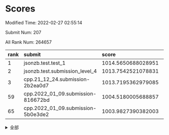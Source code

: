 # Scores

Modified Time: 2022-02-27 02:55:14

Submit Num: 207

All Rank Num: 264657

| rank |               submit               |       score        |       sigma        | pk_num |
| :--- | :--------------------------------- | :----------------- | :----------------- | :----- |
| 1    | jsonzb.test.test_1                 | 1014.5650688028951 | 0.8668470322646185 | 5117   |
| 2    | jsonzb.test.submission_level_4     | 1013.7542521078831 | 0.8126277044069834 | 5109   |
| 3    | cpp.21_12_24.submission-2b2ea0d7   | 1013.7195362979085 | 0.8343986742402648 | 5112   |
| 59   | cpp.2022_01_09.submission-816672bd | 1004.5180005688857 | 0.729100786408716  | 5120   |
| 65   | cpp.2022_01_09.submission-5b0e3de2 | 1003.9827390382003 | 0.7205889514847428 | 5116   |


<details>
<summary>全部</summary>

| rank |                 submit                 |       score        |       sigma        | pk_num |
| :--- | :------------------------------------- | :----------------- | :----------------- | :----- |
| 1    | jsonzb.test.test_1                     | 1014.5650688028951 | 0.8668470322646185 | 5117   |
| 2    | jsonzb.test.submission_level_4         | 1013.7542521078831 | 0.8126277044069834 | 5109   |
| 3    | cpp.21_12_24.submission-2b2ea0d7       | 1013.7195362979085 | 0.8343986742402648 | 5112   |
| 4    | gobigger.level_3.submission_level_3_19 | 1011.583084913262  | 0.761941733175995  | 5114   |
| 5    | gobigger.level_3.submission_level_3_4  | 1011.2835612237675 | 0.7702403716720564 | 5116   |
| 6    | gobigger.level_3.submission_level_3_8  | 1011.2082244045873 | 0.8080391746878561 | 5112   |
| 7    | gobigger.level_3.submission_level_3_9  | 1011.0194082184415 | 0.753806272380397  | 5119   |
| 8    | gobigger.level_3.submission_level_3_44 | 1010.8693073920765 | 0.7592529846949541 | 5113   |
| 9    | gobigger.level_3.submission_level_3_29 | 1010.7845251610706 | 0.7538129666113547 | 5113   |
| 10   | gobigger.level_3.submission_level_3_26 | 1010.758393834652  | 0.7706282958344199 | 5113   |
| 11   | gobigger.level_3.submission_level_3_35 | 1010.7021574657343 | 0.7660506707525927 | 5116   |
| 12   | gobigger.level_3.submission_level_3_38 | 1010.6373024017873 | 0.7573721259752868 | 5115   |
| 13   | gobigger.level_3.submission_level_3_17 | 1010.623119240862  | 0.7751347959469891 | 5117   |
| 14   | gobigger.level_3.submission_level_3_46 | 1010.6105052444692 | 0.7599456340961555 | 5114   |
| 15   | gobigger.level_3.submission_level_3_15 | 1010.5820214974832 | 0.7780410585704782 | 5112   |
| 16   | gobigger.level_3.submission_level_3_28 | 1010.5749183442316 | 0.7715251911873308 | 5116   |
| 17   | gobigger.level_3.submission_level_3_42 | 1010.5714923266421 | 0.7694267192704715 | 5110   |
| 18   | gobigger.level_3.submission_level_3_10 | 1010.4930026762394 | 0.7790110489526512 | 5114   |
| 19   | gobigger.level_3.submission_level_3_27 | 1010.417679062283  | 0.7673100335515415 | 5111   |
| 20   | gobigger.level_3.submission_level_3_40 | 1010.3985744558087 | 0.7604332642762215 | 5112   |
| 21   | gobigger.level_3.submission_level_3_5  | 1010.2432749948067 | 0.7540074627432769 | 5105   |
| 22   | gobigger.level_3.submission_level_3_32 | 1010.2393407139813 | 0.759813610380728  | 5115   |
| 23   | gobigger.level_3.submission_level_3_25 | 1010.0984625194565 | 0.7435142044747011 | 5110   |
| 24   | gobigger.level_3.submission_level_3_2  | 1010.0843663521136 | 0.7625576410533499 | 5117   |
| 25   | gobigger.level_3.submission_level_3_3  | 1010.0835776383302 | 0.753595903520141  | 5114   |
| 26   | gobigger.level_3.submission_level_3_33 | 1010.0319299647216 | 0.7602463451788444 | 5115   |
| 27   | gobigger.level_3.submission_level_3_39 | 1009.9202201695629 | 0.7557546597950292 | 5119   |
| 28   | gobigger.level_3.submission_level_3_24 | 1009.8522229800253 | 0.748007481278086  | 5113   |
| 29   | gobigger.level_3.submission_level_3_41 | 1009.8494333717622 | 0.7517142513934442 | 5116   |
| 30   | gobigger.level_3.submission_level_3_22 | 1009.8158665869463 | 0.7689511876364841 | 5112   |
| 31   | gobigger.level_3.submission_level_3_18 | 1009.7156450278458 | 0.7426695419008137 | 5113   |
| 32   | gobigger.level_3.submission_level_3_45 | 1009.7132199130374 | 0.7798172697174257 | 5117   |
| 33   | gobigger.level_3.submission_level_3_21 | 1009.6779832514766 | 0.7572361037374506 | 5112   |
| 34   | gobigger.level_3.submission_level_3_36 | 1009.6210018200738 | 0.7602342364074424 | 5111   |
| 35   | gobigger.level_3.submission_level_3_34 | 1009.530651233047  | 0.7627512452940207 | 5114   |
| 36   | gobigger.level_3.submission_level_3_0  | 1009.5120354917485 | 0.7267873477273277 | 5114   |
| 37   | gobigger.level_3.submission_level_3_14 | 1009.5078069283536 | 0.7416147811475005 | 5117   |
| 38   | gobigger.level_3.submission_level_3_12 | 1009.4782068364847 | 0.7842130041518006 | 5119   |
| 39   | gobigger.level_3.submission_level_3_37 | 1009.4155386898796 | 0.7275625222176982 | 5116   |
| 40   | gobigger.level_3.submission_level_3_43 | 1009.3733257887177 | 0.754680910230879  | 5119   |
| 41   | gobigger.level_3.submission_level_3_20 | 1009.2915084582968 | 0.7390490134536721 | 5118   |
| 42   | gobigger.level_3.submission_level_3_7  | 1009.2614756769261 | 0.743449053832547  | 5113   |
| 43   | gobigger.level_3.submission_level_3_16 | 1009.1829897700451 | 0.7559338175552242 | 5113   |
| 44   | gobigger.level_3.submission_level_3_48 | 1009.1802996905956 | 0.7321000587534895 | 5116   |
| 45   | gobigger.level_3.submission_level_3_47 | 1009.120110239404  | 0.7552353176304121 | 5120   |
| 46   | gobigger.level_3.submission_level_3_6  | 1009.0399595593586 | 0.7499608524166126 | 5118   |
| 47   | gobigger.level_3.submission_level_3_23 | 1008.8147004145846 | 0.7475647748507056 | 5109   |
| 48   | gobigger.level_3.submission_level_3_30 | 1008.803068361703  | 0.7186348066196643 | 5115   |
| 49   | gobigger.level_3.submission_level_3_1  | 1008.6963713490096 | 0.7498471296321018 | 5112   |
| 50   | gobigger.level_3.submission_level_3_13 | 1008.3900366961375 | 0.75697251005848   | 5113   |
| 51   | gobigger.level_3.submission_level_3_49 | 1008.3449531466191 | 0.7329267831501523 | 5117   |
| 52   | gobigger.level_3.submission_level_3_11 | 1008.1508405761039 | 0.7386482816413036 | 5112   |
| 53   | gobigger.level_3.submission_level_3_31 | 1008.0639224470482 | 0.7449498114980861 | 5114   |
| 54   | gobigger.level_1.submission_level_1_5  | 1005.2778361677191 | 0.7160119421522735 | 5110   |
| 55   | gobigger.level_1.submission_level_1_42 | 1004.8137562369511 | 0.7154875282813338 | 5112   |
| 56   | gobigger.level_1.submission_level_1_14 | 1004.681371679221  | 0.7123438753421499 | 5113   |
| 57   | gobigger.level_1.submission_level_1_29 | 1004.623465411115  | 0.7305893224300217 | 5118   |
| 58   | gobigger.level_1.submission_level_1_38 | 1004.5446033530322 | 0.7174777262369734 | 5111   |
| 59   | cpp.2022_01_09.submission-816672bd     | 1004.5180005688857 | 0.729100786408716  | 5120   |
| 60   | gobigger.level_1.submission_level_1_26 | 1004.4629793854809 | 0.7244423683536003 | 5112   |
| 61   | gobigger.level_1.submission_level_1_16 | 1004.2404796496522 | 0.7096627060052764 | 5114   |
| 62   | gobigger.level_1.submission_level_1_1  | 1004.1251236198616 | 0.7053958594477057 | 5111   |
| 63   | gobigger.level_1.submission_level_1_7  | 1004.0379909651001 | 0.7100611916214783 | 5113   |
| 64   | gobigger.level_1.submission_level_1_6  | 1004.0352167874479 | 0.7174088828580868 | 5112   |
| 65   | cpp.2022_01_09.submission-5b0e3de2     | 1003.9827390382003 | 0.7205889514847428 | 5116   |
| 66   | gobigger.level_1.submission_level_1_32 | 1003.9778887807141 | 0.7241400642230935 | 5117   |
| 67   | gobigger.level_1.submission_level_1_46 | 1003.8603656373242 | 0.7126541838018721 | 5110   |
| 68   | gobigger.level_1.submission_level_1_15 | 1003.6984760862711 | 0.713371396721542  | 5116   |
| 69   | gobigger.level_1.submission_level_1_21 | 1003.6979414192023 | 0.7169177162046324 | 5106   |
| 70   | gobigger.level_1.submission_level_1_18 | 1003.6907527728107 | 0.715279663114969  | 5112   |
| 71   | gobigger.level_1.submission_level_1_19 | 1003.6573670543174 | 0.7088581977425806 | 5118   |
| 72   | gobigger.level_1.submission_level_1_47 | 1003.6049532471642 | 0.7081304612687288 | 5111   |
| 73   | gobigger.level_1.submission_level_1_36 | 1003.5995633298417 | 0.7109709461470155 | 5114   |
| 74   | gobigger.level_1.submission_level_1_4  | 1003.5977769451213 | 0.7127775229005352 | 5113   |
| 75   | gobigger.level_1.submission_level_1_22 | 1003.5801789121173 | 0.7058688609841002 | 5115   |
| 76   | gobigger.level_1.submission_level_1_48 | 1003.5763107495682 | 0.7103481321595743 | 5113   |
| 77   | gobigger.level_1.submission_level_1_2  | 1003.5354270554218 | 0.7154297345995024 | 5112   |
| 78   | gobigger.level_1.submission_level_1_13 | 1003.5103006502576 | 0.7247724516415347 | 5117   |
| 79   | gobigger.level_1.submission_level_1_35 | 1003.4233217674569 | 0.7247506679726708 | 5115   |
| 80   | gobigger.level_1.submission_level_1_37 | 1003.3663627050246 | 0.7230736248111052 | 5114   |
| 81   | gobigger.level_1.submission_level_1_17 | 1003.3609509419834 | 0.7285682927385457 | 5115   |
| 82   | gobigger.level_1.submission_level_1_49 | 1003.3382844112721 | 0.7163180789189132 | 5118   |
| 83   | gobigger.level_1.submission_level_1_24 | 1003.3190559725729 | 0.7209715570203038 | 5114   |
| 84   | gobigger.level_1.submission_level_1_23 | 1003.3163237476573 | 0.7306838246389226 | 5113   |
| 85   | gobigger.level_1.submission_level_1_0  | 1003.1934872024787 | 0.7293407480631066 | 5114   |
| 86   | gobigger.level_1.submission_level_1_40 | 1003.0536516767868 | 0.7120307200810736 | 5116   |
| 87   | gobigger.level_1.submission_level_1_10 | 1003.0522436334564 | 0.7177111615171412 | 5116   |
| 88   | gobigger.level_1.submission_level_1_43 | 1002.9509478618922 | 0.7166311732138999 | 5117   |
| 89   | gobigger.level_1.submission_level_1_31 | 1002.9308597258677 | 0.7261532637536604 | 5111   |
| 90   | gobigger.level_1.submission_level_1_25 | 1002.9212970250119 | 0.7199020225229352 | 5113   |
| 91   | gobigger.level_1.submission_level_1_20 | 1002.8998511626886 | 0.713615264923813  | 5115   |
| 92   | gobigger.level_1.submission_level_1_28 | 1002.8706124325635 | 0.7159402060429205 | 5111   |
| 93   | gobigger.level_1.submission_level_1_8  | 1002.826090208816  | 0.7211205340642876 | 5112   |
| 94   | gobigger.level_1.submission_level_1_27 | 1002.700105796298  | 0.7096507503482086 | 5118   |
| 95   | gobigger.level_1.submission_level_1_33 | 1002.6882146478532 | 0.7102346721011634 | 5115   |
| 96   | gobigger.level_1.submission_level_1_44 | 1002.628899992897  | 0.7150823027229958 | 5117   |
| 97   | gobigger.level_1.submission_level_1_12 | 1002.5769046891289 | 0.7097035773956147 | 5115   |
| 98   | gobigger.level_1.submission_level_1_30 | 1002.5746686564416 | 0.7061355535742486 | 5114   |
| 99   | gobigger.level_1.submission_level_1_34 | 1002.5430282210883 | 0.7155845913749804 | 5118   |
| 100  | gobigger.level_1.submission_level_1_41 | 1002.4645489523901 | 0.7249744058909999 | 5104   |
| 101  | gobigger.level_1.submission_level_1_3  | 1002.2068164695916 | 0.7076904875739406 | 5116   |
| 102  | gobigger.level_1.submission_level_1_45 | 1002.1941217050694 | 0.7128756648934377 | 5116   |
| 103  | gobigger.level_1.submission_level_1_39 | 1002.0486581699763 | 0.7112914052824127 | 5117   |
| 104  | gobigger.level_1.submission_level_1_9  | 1001.9274032831082 | 0.7113307570218421 | 5115   |
| 105  | gobigger.level_1.submission_level_1_11 | 1001.8266821447763 | 0.7049808354355113 | 5114   |
| 106  | gobigger.random.submission_random_28   | 997.0236313714975  | 0.7218416991144738 | 5112   |
| 107  | gobigger.random.submission_random_47   | 996.839764169753   | 0.7069312030208663 | 5116   |
| 108  | gobigger.random.submission_random_27   | 996.7760212106878  | 0.6937655561939411 | 5113   |
| 109  | gobigger.random.submission_random_1    | 996.7636217803702  | 0.7183611195108058 | 5116   |
| 110  | gobigger.random.submission_random_20   | 996.7367204562049  | 0.7111801564005455 | 5113   |
| 111  | gobigger.random.submission_random_0    | 996.6071643577745  | 0.7157295592755349 | 5115   |
| 112  | gobigger.random.submission_random_35   | 996.6070712069336  | 0.7099841954901377 | 5117   |
| 113  | gobigger.random.submission_random_22   | 996.5967273157784  | 0.7076053167127531 | 5119   |
| 114  | gobigger.random.submission_random_15   | 996.5921613428964  | 0.7091869374907629 | 5113   |
| 115  | gobigger.random.submission_random_45   | 996.5192026968475  | 0.7033865969873803 | 5114   |
| 116  | gobigger.random.submission_random_26   | 996.4948593386147  | 0.7064644441455301 | 5106   |
| 117  | gobigger.random.submission_random_21   | 996.4646459761241  | 0.7176295754136649 | 5110   |
| 118  | gobigger.random.submission_random_32   | 996.4581125292883  | 0.7112580944673723 | 5117   |
| 119  | gobigger.random.submission_random_13   | 996.3694785521258  | 0.7026640377512956 | 5116   |
| 120  | gobigger.random.submission_random_36   | 996.3062088592375  | 0.7090639634139638 | 5110   |
| 121  | gobigger.random.submission_random_34   | 996.2326309053001  | 0.707403449280981  | 5112   |
| 122  | gobigger.random.submission_random_25   | 996.1979506160608  | 0.7094689145216629 | 5109   |
| 123  | gobigger.random.submission_random_33   | 996.1849957294894  | 0.7121053245493143 | 5117   |
| 124  | gobigger.random.submission_random_4    | 996.1326205130908  | 0.7062620984552157 | 5111   |
| 125  | gobigger.random.submission_random_38   | 996.1308819521895  | 0.7222832751668187 | 5115   |
| 126  | gobigger.random.submission_random_19   | 996.0660357996742  | 0.7272445411235209 | 5111   |
| 127  | gobigger.random.submission_random_17   | 996.0373618745762  | 0.7060041763853295 | 5107   |
| 128  | gobigger.random.submission_random_10   | 995.9565119548937  | 0.7171947713767185 | 5115   |
| 129  | gobigger.random.submission_random_29   | 995.9499546503537  | 0.7400791303995448 | 5113   |
| 130  | gobigger.random.submission_random_6    | 995.9468870780006  | 0.7080309615137913 | 5121   |
| 131  | gobigger.random.submission_random_41   | 995.9252897645218  | 0.7033089889840672 | 5117   |
| 132  | gobigger.random.submission_random_7    | 995.9033131603311  | 0.7159436737197132 | 5115   |
| 133  | gobigger.random.submission_random_48   | 995.8597303763731  | 0.7030069329413515 | 5113   |
| 134  | gobigger.random.submission_random_23   | 995.7889062033626  | 0.7172059484405362 | 5113   |
| 135  | gobigger.random.submission_random_9    | 995.7814045045646  | 0.7060365875828183 | 5120   |
| 136  | gobigger.random.submission_random_5    | 995.7002023447283  | 0.7201669610526027 | 5116   |
| 137  | gobigger.random.submission_random_42   | 995.6533146553508  | 0.7094816217004536 | 5111   |
| 138  | gobigger.random.submission_random_30   | 995.549817003074   | 0.7016206549479665 | 5118   |
| 139  | gobigger.random.submission_random_43   | 995.5264509501534  | 0.7268849640051478 | 5114   |
| 140  | gobigger.random.submission_random_44   | 995.5121289292565  | 0.7197987512171987 | 5112   |
| 141  | gobigger.random.submission_random_2    | 995.5117413763558  | 0.7238171890207576 | 5115   |
| 142  | gobigger.random.submission_random_12   | 995.4679500883034  | 0.7015550565620321 | 5111   |
| 143  | gobigger.random.submission_random_14   | 995.453156736033   | 0.7119514899334508 | 5113   |
| 144  | gobigger.random.submission_random_49   | 995.4448439640247  | 0.7036435647412232 | 5111   |
| 145  | gobigger.random.submission_random_46   | 995.3567936845635  | 0.7130352194844064 | 5117   |
| 146  | gobigger.random.submission_random_40   | 995.33493891699    | 0.726828845290834  | 5113   |
| 147  | gobigger.random.submission_random_37   | 995.2746733925486  | 0.711059817658586  | 5116   |
| 148  | gobigger.random.submission_random_11   | 995.2287903522729  | 0.7067589637602966 | 5114   |
| 149  | gobigger.random.submission_random_31   | 995.1223775316664  | 0.7096717010511969 | 5113   |
| 150  | gobigger.random.submission_random_18   | 995.1068840691222  | 0.7086401760167287 | 5117   |
| 151  | gobigger.random.submission_random_3    | 995.0459428122335  | 0.7123726710900676 | 5113   |
| 152  | gobigger.random.submission_random_24   | 995.0158124028512  | 0.7101909156011361 | 5117   |
| 153  | gobigger.random.submission_random_16   | 994.740190849666   | 0.7102163199004725 | 5113   |
| 154  | gobigger.random.submission_random_39   | 994.3221247555897  | 0.7286273715772139 | 5116   |
| 155  | gobigger.level_2.submission_level_2_19 | 994.2287908810172  | 0.7247538056259987 | 5115   |
| 156  | gobigger.random.submission_random_8    | 994.2180656852546  | 0.7314377824814974 | 5115   |
| 157  | gobigger.level_2.submission_level_2_42 | 994.0569212013464  | 0.7262123870059619 | 5116   |
| 158  | gobigger.level_2.submission_level_2_4  | 993.8702574621433  | 0.7275437651330191 | 5113   |
| 159  | gobigger.level_2.submission_level_2_39 | 993.8343153877772  | 0.7408074086338553 | 5116   |
| 160  | gobigger.level_2.submission_level_2_45 | 993.5896301092438  | 0.7320485437084756 | 5113   |
| 161  | gobigger.level_2.submission_level_2_1  | 993.3047840438309  | 0.7320782063482992 | 5116   |
| 162  | gobigger.level_2.submission_level_2_2  | 993.1614161928443  | 0.7400393199176688 | 5116   |
| 163  | gobigger.level_2.submission_level_2_13 | 993.1320366656078  | 0.7257621529786191 | 5122   |
| 164  | gobigger.level_2.submission_level_2_28 | 992.9456141223106  | 0.7343549003297143 | 5112   |
| 165  | gobigger.level_2.submission_level_2_40 | 992.8996969836     | 0.7402216000873553 | 5120   |
| 166  | gobigger.level_2.submission_level_2_7  | 992.8984664925156  | 0.7376475649835953 | 5115   |
| 167  | gobigger.level_2.submission_level_2_30 | 992.809973175768   | 0.7298436864109618 | 5116   |
| 168  | gobigger.level_2.submission_level_2_41 | 992.6479578090789  | 0.7370027611370321 | 5114   |
| 169  | gobigger.level_2.submission_level_2_44 | 992.6402116180169  | 0.7253777468212762 | 5114   |
| 170  | gobigger.level_2.submission_level_2_20 | 992.6041616315808  | 0.7424520208729907 | 5114   |
| 171  | gobigger.level_2.submission_level_2_25 | 992.5172154748751  | 0.7309977646178253 | 5115   |
| 172  | gobigger.level_2.submission_level_2_12 | 992.5103646866763  | 0.7555172982270478 | 5115   |
| 173  | gobigger.level_2.submission_level_2_24 | 992.4340149986301  | 0.7271822541360502 | 5112   |
| 174  | gobigger.level_2.submission_level_2_26 | 992.4260583854634  | 0.7520710643448881 | 5117   |
| 175  | gobigger.level_2.submission_level_2_10 | 992.4068187656364  | 0.7374412942050255 | 5106   |
| 176  | gobigger.level_2.submission_level_2_0  | 992.3947132486262  | 0.7352366792657173 | 5113   |
| 177  | gobigger.level_2.submission_level_2_9  | 992.3610412132643  | 0.7333408114073316 | 5111   |
| 178  | gobigger.level_2.submission_level_2_15 | 992.2656832519224  | 0.7505610913223997 | 5115   |
| 179  | gobigger.level_2.submission_level_2_3  | 992.20592140298    | 0.7561683844333562 | 5113   |
| 180  | gobigger.level_2.submission_level_2_46 | 992.1759882934703  | 0.7357521554876757 | 5119   |
| 181  | gobigger.level_2.submission_level_2_5  | 992.1586745508304  | 0.7460717405961492 | 5116   |
| 182  | gobigger.level_2.submission_level_2_17 | 992.0854995374888  | 0.744145680614211  | 5117   |
| 183  | gobigger.level_2.submission_level_2_18 | 992.0583423930559  | 0.7507073594496605 | 5111   |
| 184  | gobigger.level_2.submission_level_2_23 | 991.889889024912   | 0.7495828141970021 | 5110   |
| 185  | gobigger.level_2.submission_level_2_32 | 991.8666516664714  | 0.7642042474296075 | 5114   |
| 186  | gobigger.level_2.submission_level_2_8  | 991.8252962249051  | 0.7517837194397966 | 5113   |
| 187  | gobigger.level_2.submission_level_2_37 | 991.7680823075589  | 0.7479295041752085 | 5113   |
| 188  | gobigger.level_2.submission_level_2_35 | 991.751925069968   | 0.7547895115285339 | 5116   |
| 189  | gobigger.level_2.submission_level_2_43 | 991.7238035852039  | 0.7542600378345103 | 5115   |
| 190  | gobigger.level_2.submission_level_2_34 | 991.6884289233271  | 0.7406010279082111 | 5112   |
| 191  | gobigger.level_2.submission_level_2_36 | 991.6575904714225  | 0.7497557856856316 | 5112   |
| 192  | gobigger.level_2.submission_level_2_38 | 991.6425908003105  | 0.732564140751103  | 5117   |
| 193  | gobigger.level_2.submission_level_2_47 | 991.5404523948769  | 0.7456522463315725 | 5111   |
| 194  | gobigger.level_2.submission_level_2_48 | 991.5073130389626  | 0.7694414617137406 | 5114   |
| 195  | gobigger.level_2.submission_level_2_16 | 991.469724256872   | 0.7467634594211493 | 5113   |
| 196  | gobigger.level_2.submission_level_2_21 | 991.4499026704498  | 0.7439159433300715 | 5115   |
| 197  | gobigger.level_2.submission_level_2_14 | 991.4137386915016  | 0.7566248994294804 | 5113   |
| 198  | gobigger.level_2.submission_level_2_11 | 991.4127863105017  | 0.7440619582195024 | 5110   |
| 199  | gobigger.level_2.submission_level_2_6  | 991.3229707689393  | 0.7524951409310165 | 5113   |
| 200  | gobigger.level_2.submission_level_2_27 | 991.155602182759   | 0.7585836895505652 | 5115   |
| 201  | gobigger.level_2.submission_level_2_29 | 991.072125179872   | 0.7574572397121798 | 5117   |
| 202  | gobigger.level_2.submission_level_2_31 | 990.8677530747877  | 0.751777155184441  | 5115   |
| 203  | gobigger.level_2.submission_level_2_33 | 990.8248247444     | 0.7615612834739096 | 5114   |
| 204  | gobigger.level_2.submission_level_2_49 | 990.4605146408189  | 0.746319751400194  | 5117   |
| 205  | gobigger.level_2.submission_level_2_22 | 989.6809123552987  | 0.7624454940925751 | 5114   |
| 206  | gobigger.none.submission_none_0        | 978.7070948648956  | 1.2583462206859664 | 5115   |
| 207  | gobigger.none.submission_none_1        | 976.4335212607982  | 1.438382860764879  | 5118   |

</details>